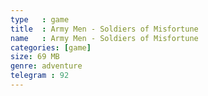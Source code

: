 ```yaml
---
type   : game
title  : Army Men - Soldiers of Misfortune
name   : Army Men - Soldiers of Misfortune
categories: [game]
size: 69 MB
genre: adventure
telegram : 92
---
```


